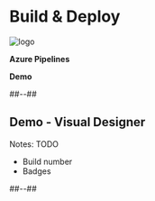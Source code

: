 <!-- .slide: class="transition bg-blue" -->
# Build & Deploy
![logo](./assets/images/services/pipelines/logo.svg)

**Azure Pipelines**

**Demo**

##--##

## Demo - Visual Designer

Notes:
TODO
- Build number
- Badges


##--##
